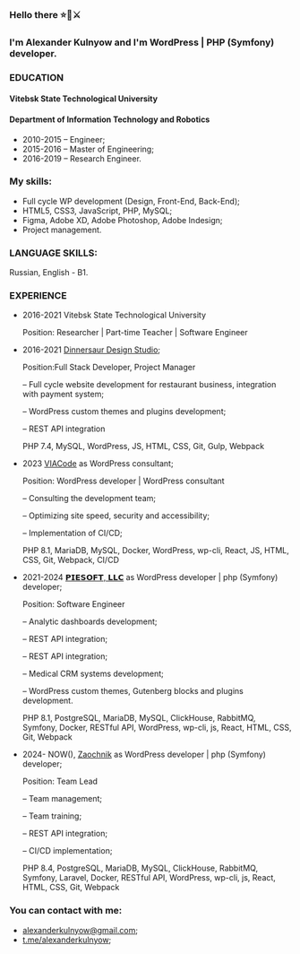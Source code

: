
### Hello there ⭐🧔⚔️
### I'm Alexander Kulnyow and I'm WordPress | PHP (Symfony) developer.

### EDUCATION
#### Vitebsk State Technological University
#### Department of Information Technology and Robotics
- 2010-2015 – Engineer;
- 2015-2016 – Master of Engineering;
- 2016-2019 – Research Engineer.

### My skills:
- Full cycle WP development (Design, Front-End, Back-End);
- HTML5, CSS3, JavaScript, PHP, MySQL;
- Figma, Adobe XD, Adobe Photoshop, Adobe Indesign;
- Project management.

### LANGUAGE SKILLS:
Russian, English - B1.

### EXPERIENCE
- 2016-2021 Vitebsk State Technological University
  
  Position: Researcher | Part-time Teacher | Software Engineer
  
- 2016-2021 [Dinnersaur Design Studio](https://dds.by);

  Position:Full Stack Developer, Project Manager
  
  – Full cycle website development for restaurant business, integration with payment system;
  
  – WordPress custom themes and plugins development;
  
  – REST API integration
  
  PHP 7.4, MySQL, WordPress, JS, HTML, CSS, Git, Gulp, Webpack
  

- 2023 [VIACode](https://viacode.com) as WordPress consultant;

  Position: WordPress developer | WordPress consultant
  
  – Сonsulting the development team;
  
  – Optimizing site speed, security and accessibility;
  
  – Implementation of CI/CD;
  
  
  PHP 8.1, MariaDB, MySQL, Docker, WordPress, wp-cli, React, JS, HTML, CSS, Git, Webpack, CI/CD

- 2021-2024 [𝗣𝗜𝗘𝗦𝗢𝗙𝗧, 𝗟𝗟𝗖](https://piesoft.us) as WordPress developer | php (Symfony) developer;

  Position: Software Engineer
  
  – Analytic dashboards development;
  
  – REST API integration;
  
  – REST API integration;
  
  – Medical CRM systems development;
  
  – WordPress custom themes, Gutenberg blocks and plugins development.
  
  
  PHP 8.1, PostgreSQL, MariaDB, MySQL, ClickHouse, RabbitMQ, Symfony, Docker, RESTful API, WordPress, wp-cli, js, React, HTML, CSS, Git, Webpack
  
- 2024- NOW(), [Zaochnik](https://www.linkedin.com/company/zaochnik) as WordPress developer | php (Symfony) developer;

  Position: Team Lead
  
  – Team management;
  
  – Team training;
  
  – REST API integration;
  
  – CI/CD implementation;
      
  PHP 8.4, PostgreSQL, MariaDB, MySQL, ClickHouse, RabbitMQ, Symfony, Laravel, Docker, RESTful API, WordPress, wp-cli, js, React, HTML, CSS, Git, Webpack

### You can contact with me:
- [alexanderkulnyow@gmail.com](mailto:alexanderkulnyow@gmail.com);
- [t.me/alexanderkulnyow](https://t.me/alexanderkulnyow);

<!--
**alexanderkulnyow/alexanderkulnyow** is a ✨ _special_ ✨ repository because its `README.md` (this file) appears on your GitHub profile.

Here are some ideas to get you started:

- 🔭 I’m currently working on ...
- 🌱 I’m currently learning ...
- 👯 I’m looking to collaborate on ...
- 🤔 I’m looking for help with ...
- 💬 Ask me about ...
- 📫 How to reach me: ...
- 😄 Pronouns: ...
- ⚡ Fun fact: ...
-->
